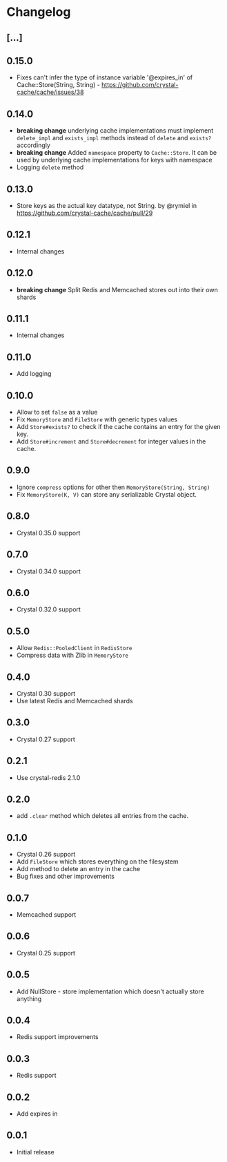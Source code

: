 # Changelog

## [...]

## 0.15.0

* Fixes can't infer the type of instance variable '@expires_in' of Cache::Store(String, String) - https://github.com/crystal-cache/cache/issues/38

## 0.14.0

* **breaking change** underlying cache implementations must implement `delete_impl` and `exists_impl` methods instead of `delete` and `exists?` accordingly
* **breaking change** Added `namespace` property to `Cache::Store`. It can be used by underlying cache implementations for keys with namespace
* Logging `delete` method

## 0.13.0

* Store keys as the actual key datatype, not String. by @rymiel in https://github.com/crystal-cache/cache/pull/29

## 0.12.1

* Internal changes

## 0.12.0

* **breaking change** Split Redis and Memcached stores out into their own shards

## 0.11.1

* Internal changes

## 0.11.0

* Add logging

## 0.10.0

* Allow to set `false` as a value
* Fix `MemoryStore` and `FileStore` with generic types values
* Add `Store#exists?` to check if the cache contains an entry for the given key.
* Add `Store#increment` and `Store#decrement` for integer values in the cache.

## 0.9.0

* Ignore `compress` options for other then `MemoryStore(String, String)`
* Fix `MemoryStore(K, V)` can store any serializable Crystal object.

## 0.8.0

* Crystal 0.35.0 support

## 0.7.0

* Crystal 0.34.0 support

## 0.6.0

* Crystal 0.32.0 support

## 0.5.0

* Allow `Redis::PooledClient` in `RedisStore`
* Compress data with Zlib in `MemoryStore`

## 0.4.0

* Crystal 0.30 support
* Use latest Redis and Memcached shards

## 0.3.0

* Crystal 0.27 support

## 0.2.1

* Use crystal-redis 2.1.0

## 0.2.0

* add `.clear` method which deletes all entries from the cache.

## 0.1.0

* Crystal 0.26 support
* Add `FileStore` which stores everything on the filesystem
* Add method to delete an entry in the cache
* Bug fixes and other improvements

## 0.0.7

* Memcached support

## 0.0.6

* Crystal 0.25 support

## 0.0.5

* Add NullStore - store implementation which doesn't actually store anything

## 0.0.4

* Redis support improvements

## 0.0.3

* Redis support

## 0.0.2

* Add expires in

## 0.0.1

* Initial release
